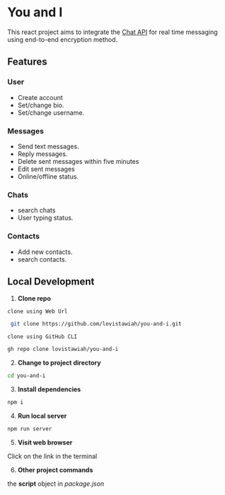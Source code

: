# You and I

This react project aims to integrate the [Chat API](https://www.github.com/lovistawiah/chat-api)
for real time messaging using end-to-end encryption method.

## Features

### User

- Create account
- Set/change bio.
- Set/change username.

### Messages

- Send text messages.
- Reply messages.
- Delete sent messages within five minutes
- Edit sent messages
- Online/offline status.

### Chats

- search chats
- User typing status.

### Contacts

- Add new contacts.
- search contacts.

## Local Development

1. **Clone repo**

`clone using Web Url`

```bash
 git clone https://github.com/lovistawiah/you-and-i.git
```

`clone using GitHub CLI`

```bash
gh repo clone lovistawiah/you-and-i
```

2. **Change to project directory**

```bash
cd you-and-i
```

3. **Install dependencies**

```bash
npm i
```

4. **Run local server**

```bash
npm run server
```

5. **Visit web browser**

Click on the link in the terminal

6. **Other project commands**

the **script** object in <em>package.json</em>
